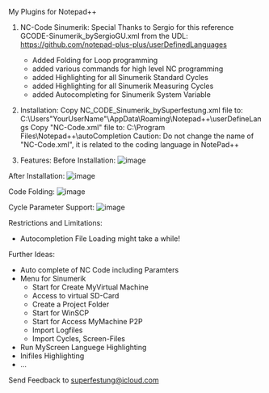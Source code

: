My Plugins for Notepad++

1. NC-Code Sinumerik:
     Special Thanks to Sergio for this reference GCODE-Sinumerik_bySergioGU.xml from the UDL:
     https://github.com/notepad-plus-plus/userDefinedLanguages
     - Added Folding for Loop programming
     - added various commands for high level NC programming
     - added Highlighting for all Sinumerik Standard Cycles
     - added Highlighting for all Sinumerik Measuring Cycles
     - added Autocompleting for Sinumerik System Variable
  
2. Installation: 
   Copy NC_CODE_Sinumerik_bySuperfestung.xml file to:
     C:\Users\"YourUserName"\AppData\Roaming\Notepad++\userDefineLangs
   Copy "NC-Code.xml" file to:
     C:\Program Files\Notepad++\autoCompletion
     Caution: Do not change the name of "NC-Code.xml", it is related to the coding language in NotePad++
3. Features:
Before Installation:
![image](https://github.com/user-attachments/assets/0f936a18-379e-44ed-8db0-5487e46850f0)

After Installation:
![image](https://github.com/user-attachments/assets/f56fba35-99df-4a4f-93ba-2c152445b655)

Code Folding:
![image](https://github.com/user-attachments/assets/4bdecafe-4b8f-47e8-a672-6e49c3b3ef82)

Cycle Parameter Support:
![image](https://github.com/user-attachments/assets/5759d1e1-7b4a-4827-a718-aa28c2e51ffc)


Restrictions and Limitations:
- Autocompletion File Loading might take a while!

Further Ideas:
- Auto complete of NC Code including Paramters
- Menu for Sinumerik
     - Start for Create MyVirtual Machine
     - Access to virtual SD-Card
     - Create a Project Folder
     - Start for WinSCP
     - Start for Access MyMachine P2P
     - Import Logfiles
     - Import Cycles, Screen-Files
 - Run MyScreen Languege Highlighting
 - Inifiles Highlighting
 - ...

  Send Feedback to superfestung@icloud.com 
